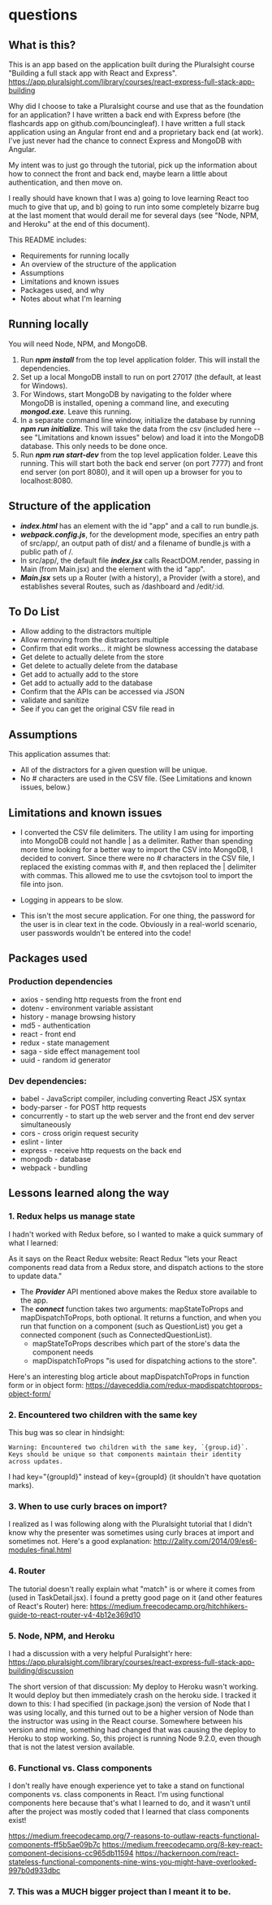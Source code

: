 # questions

## What is this?
This is an app based on the application built during the Pluralsight course 
"Building a full stack app with React and Express". 
https://app.pluralsight.com/library/courses/react-express-full-stack-app-building

Why did I choose to take a Pluralsight course and use that as the foundation for an application? I have written a back end with Express before (the flashcards app on github.com/bouncingleaf). I have written a full stack application using an Angular front end and a proprietary back end (at work). I've just never had the chance to connect Express and MongoDB with Angular.

My intent was to just go through the tutorial, pick up the information about how to connect the front and back end, maybe learn a little about authentication, and then move on.

I really should have known that I was a) going to love learning React too much to give that up, and b) going to run into some completely bizarre bug at the last moment that would derail me for several days (see "Node, NPM, and Heroku" at the end of this document).

This README includes: 

* Requirements for running locally
* An overview of the structure of the application
* Assumptions
* Limitations and known issues
* Packages used, and why
* Notes about what I'm learning

## Running locally

You will need Node, NPM, and MongoDB.

1. Run ***npm install*** from the top level application folder. This will install the dependencies. 
2. Set up a local MongoDB install to run on port 27017 (the default, at least for Windows).
3. For Windows, start MongoDB by navigating to the folder where MongoDB is installed, opening a command line, and executing ***mongod.exe***. Leave this running.
4. In a separate command line window, initialize the database by running ***npm run initialize***. This will take the data from the csv (included here -- see "Limitations and known issues" below) and load it into the MongoDB database. This only needs to be done once. 
5. Run ***npm run start-dev*** from the top level application folder. Leave this running. This will start both the back end server (on port 7777) and front end server (on port 8080), and it will open up a browser for you to localhost:8080.

## Structure of the application

* ***index.html*** has an element with the id "app" and a call to run bundle.js.
* ***webpack.config.js***, for the development mode, specifies an entry path of src/app/, an output path of dist/ and a filename of bundle.js with a public path of /.
* In src/app/, the default file ***index.jsx*** calls ReactDOM.render, passing in Main (from Main.jsx) and the element with the id "app".
* ***Main.jsx*** sets up a Router (with a history), a Provider (with a store), and establishes several Routes, such as /dashboard and /edit/:id.

## To Do List
* Allow adding to the distractors multiple
* Allow removing from the distractors multiple
* Confirm that edit works... it might be slowness accessing the database
* Get delete to actually delete from the store
* Get delete to actually delete from the database
* Get add to actually add to the store
* Get add to actually add to the database
* Confirm that the APIs can be accessed via JSON
* validate and sanitize
* See if you can get the original CSV file read in

## Assumptions

This application assumes that:
* All of the distractors for a given question will be unique.
* No # characters are used in the CSV file. (See Limitations and known issues, below.)

## Limitations and known issues

* I converted the CSV file delimiters. The utility I am using for importing into MongoDB could not handle | as a delimiter. Rather than spending more time looking for a better way to import the CSV into MongoDB, I decided to convert. Since there were no # characters in the CSV file, I replaced the existing commas with #, and then replaced the | delimiter with commas. This allowed me to use the csvtojson tool to import the file into json.

* Logging in appears to be slow.

* This isn't the most secure application. For one thing, the password for the user is in clear text in the code. Obviously in a real-world scenario, user passwords wouldn't be entered into the code! 

## Packages used

### Production dependencies

 * axios - sending http requests from the front end
 * dotenv - environment variable assistant
 * history - manage browsing history
 * md5 - authentication
 * react - front end
 * redux - state management
 * saga - side effect management tool
 * uuid - random id generator

### Dev dependencies:

 * babel - JavaScript compiler, including converting React JSX syntax
 * body-parser - for POST http requests
 * concurrently - to start up the web server and the front end dev server simultaneously
 * cors - cross origin request security
 * eslint - linter
 * express - receive http requests on the back end
 * mongodb - database
 * webpack - bundling

## Lessons learned along the way

### 1. Redux helps us manage state

I hadn't worked with Redux before, so I wanted to make a quick summary of what I learned:

As it says on the React Redux website: React Redux "lets your React components read data from a Redux store, and dispatch actions to the store to update data."

* The ***Provider*** API mentioned above makes the Redux store available to the app.
* The ***connect*** function takes two arguments: mapStateToProps and mapDispatchToProps, both optional. It returns a function, and when you run that function on a component (such as QuestionList) you get a connected component (such as ConnectedQuestionList).
  * mapStateToProps describes which part of the store's data the component needs
  * mapDispatchToProps "is used for dispatching actions to the store". 

Here's an interesting blog article about mapDispatchToProps in function form or in object form: https://daveceddia.com/redux-mapdispatchtoprops-object-form/

### 2. Encountered two children with the same key

This bug was so clear in hindsight:

    Warning: Encountered two children with the same key, `{group.id}`. Keys should be unique so that components maintain their identity across updates.

I had key="{groupId}" instead of key={groupId} (it shouldn't have quotation marks). 

### 3. When to use curly braces on import?

I realized as I was following along with the Pluralsight tutorial that I didn't know why the presenter was sometimes using curly braces at import and sometimes not. Here's a good explanation: http://2ality.com/2014/09/es6-modules-final.html

### 4. Router

The tutorial doesn't really explain what "match" is or where it comes from (used in TaskDetail.jsx). I found a pretty good page on it (and other features of React's Router) here:
https://medium.freecodecamp.org/hitchhikers-guide-to-react-router-v4-4b12e369d10

### 5. Node, NPM, and Heroku

I had a discussion with a very helpful Puralsight'r here:
https://app.pluralsight.com/library/courses/react-express-full-stack-app-building/discussion

The short version of that discussion: My deploy to Heroku wasn't working. It would deploy but then immediately crash on the heroku side. I tracked it down to this: I had specified (in package.json) the version of Node that I was using locally, and this turned out to be a higher version of Node than the instructor was using in the React course. Somewhere between his version and mine, something had changed that was causing the deploy to Heroku to stop working. So, this project is running Node 9.2.0, even though that is not the latest version available.

### 6. Functional vs. Class components

I don't really have enough experience yet to take a stand on functional components vs. class components in React. I'm using functional components here because that's what I learned to do, and it wasn't until after the project was mostly coded that I learned that class components exist!

https://medium.freecodecamp.org/7-reasons-to-outlaw-reacts-functional-components-ff5b5ae09b7c
https://medium.freecodecamp.org/8-key-react-component-decisions-cc965db11594
https://hackernoon.com/react-stateless-functional-components-nine-wins-you-might-have-overlooked-997b0d933dbc

### 7. This was a MUCH bigger project than I meant it to be.
